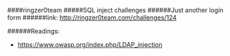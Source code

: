 ####ringzer0team
#####SQL inject challenges
######Just another login form
######link: http://ringzer0team.com/challenges/124




######Readings:
* https://www.owasp.org/index.php/LDAP_injection
